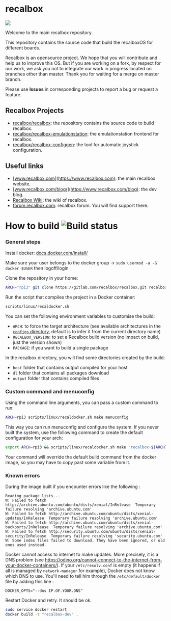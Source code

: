 recalbox
========
![](https://s3-eu-west-1.amazonaws.com/forums.recalbox.com/8d81e556-aefb-4729-ad2f-9d7386eff4cd.png)

Welcome to the main recalbox repository.

This repository contains the source code that build the recalboxOS for different boards.

Recalbox is an opensource project. We hope that you will contribute and help us to improve this OS.
But if you are working on a fork, by respect for our work, we ask you not to integrate our work in progress located on branches other than master.
Thank you for waiting for a merge on master branch.

Please use **Issues** in corresponding projects to report a bug or request a feature.

## Recalbox Projects
- [recalbox/recalbox](https://gitlab.com/recalbox/recalbox): the repository contains the source code to build recalbox.
- [recalbox/recalbox-emulationstation](https://gitlab.com/recalbox/recalbox-emulationstation): the emulationstation frontend for recalbox.
- [recalbox/recalbox-configgen](https://gitlab.com/recalbox/recalbox-configgen): the tool for automatic joystick configuration.

## Useful links
- [www.recalbox.com](https://www.recalbox.com): the main recalbox website.
- [www.recalbox.com/blog/](https://www.recalbox.com/blog): the dev blog.
- [Recalbox Wiki](https://github.com/recalbox/recalbox-os/wiki): the wiki of recalbox.
- [forum.recalbox.com](https://forum.recalbox.com): recalbox forum. You will find support there.


# How to build ![Build status](https://gitlab.com/recalbox/recalbox/badges/master/pipeline.svg?style=flat-square)

### General steps

Install docker: [docs.docker.com/install/](https://docs.docker.com/install/)

Make sure your user belongs to the docker group -> `sudo usermod -a -G docker $USER` then logoff/login

Clone the repository in your home:

```bash
ARCH="rpi3" git clone https://gitlab.com/recalbox/recalbox.git recalbox-${ARCH}
```

Run the script that compiles the project in a Docker container:

```bash
scripts/linux/recaldocker.sh
```

You can set the following environment variables to customise the build:
* `ARCH`: to force the target architecture (see available architectures in the [`configs` directory](configs), default is to infer it from the current directory name)
* `RECALBOX_VERSION`: to set a Recalbox build version (no impact on build, just the version shown)
* `PACKAGE`: if you want to build a single package

In the recalbox directory, you will find some directories created by the build:
* `host` folder that contains output compiled for your host
* `dl` folder that contains all packages download
* `output` folder that contains compiled files

### Custom command and menuconfig

Using the command line arguments, you can pass a custom command to run:
```bash
ARCH=rpi3 scripts/linux/recaldocker.sh make menuconfig
```

This way you can run menuconfig and configure the system. If you never built the system, use the following command to create the default configuration for your arch:
```bash
export ARCH=rpi3 && scripts/linux/recaldocker.sh make "recalbox-${ARCH}_defconfig" && make menuconfig
```

Your command will override the default build command from the docker image, so you may have to copy past some variable from it.

### Known errors
During the image built if you encounter errors like the following :

```text
Reading package lists...
W: Failed to fetch http://archive.ubuntu.com/ubuntu/dists/xenial/InRelease  Temporary failure resolving 'archive.ubuntu.com'
W: Failed to fetch http://archive.ubuntu.com/ubuntu/dists/xenial-updates/InRelease  Temporary failure resolving 'archive.ubuntu.com'
W: Failed to fetch http://archive.ubuntu.com/ubuntu/dists/xenial-backports/InRelease  Temporary failure resolving 'archive.ubuntu.com'
W: Failed to fetch http://security.ubuntu.com/ubuntu/dists/xenial-security/InRelease  Temporary failure resolving 'security.ubuntu.com'
W: Some index files failed to download. They have been ignored, or old ones used instead.
```
Docker cannot access to internet to make updates. More precisely, it is a DNS problem (see https://odino.org/cannot-connect-to-the-internet-from-your-docker-containers/). If your `/etc/resolv.conf` is empty (it happens if all is managed by `network-manager` for example), Docker does not know which DNS to use. You'll need to tell him through the `/etc/default/docker` file by adding this line :

```text
DOCKER_OPTS="--dns IP.OF.YOUR.DNS"
```
Restart Docker and retry. It should be ok.

```bash
sudo service docker restart
docker build -t "recalbox-dev" .
```
